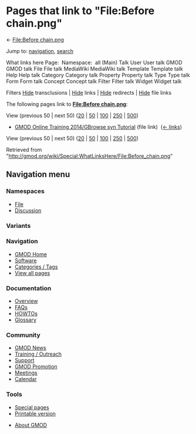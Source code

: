 <div id="mw-page-base" class="noprint">

</div>

<div id="mw-head-base" class="noprint">

</div>

<div id="content" class="mw-body" role="main">

<span id="top"></span>

<div id="mw-js-message" style="display:none;">

</div>



# <span dir="auto">Pages that link to "File:Before chain.png"</span>

<div id="bodyContent">

<div id="contentSub">

← [File:Before
chain.png](/wiki/File:Before_chain.png "File:Before chain.png")

</div>

<div id="jump-to-nav" class="mw-jump">

Jump to: [navigation](#mw-navigation), [search](#p-search)

</div>

<div id="mw-content-text">

What links here Page:  Namespace:  all (Main) Talk User User talk GMOD
GMOD talk File File talk MediaWiki MediaWiki talk Template Template talk
Help Help talk Category Category talk Property Property talk Type Type
talk Form Form talk Concept Concept talk Filter Filter talk Widget
Widget talk

Filters
[Hide](/mediawiki/index.php?title=Special:WhatLinksHere/File:Before_chain.png&hidetrans=1 "Special:WhatLinksHere/File:Before chain.png")
transclusions \|
[Hide](/mediawiki/index.php?title=Special:WhatLinksHere/File:Before_chain.png&hidelinks=1 "Special:WhatLinksHere/File:Before chain.png")
links \|
[Hide](/mediawiki/index.php?title=Special:WhatLinksHere/File:Before_chain.png&hideredirs=1 "Special:WhatLinksHere/File:Before chain.png")
redirects \|
[Hide](/mediawiki/index.php?title=Special:WhatLinksHere/File:Before_chain.png&hideimages=1 "Special:WhatLinksHere/File:Before chain.png")
file links

The following pages link to **[File:Before
chain.png](/wiki/File:Before_chain.png "File:Before chain.png")**:

View (previous 50 \| next 50)
([20](/mediawiki/index.php?title=Special:WhatLinksHere/File:Before_chain.png&limit=20 "Special:WhatLinksHere/File:Before chain.png")
\|
[50](/mediawiki/index.php?title=Special:WhatLinksHere/File:Before_chain.png&limit=50 "Special:WhatLinksHere/File:Before chain.png")
\|
[100](/mediawiki/index.php?title=Special:WhatLinksHere/File:Before_chain.png&limit=100 "Special:WhatLinksHere/File:Before chain.png")
\|
[250](/mediawiki/index.php?title=Special:WhatLinksHere/File:Before_chain.png&limit=250 "Special:WhatLinksHere/File:Before chain.png")
\|
[500](/mediawiki/index.php?title=Special:WhatLinksHere/File:Before_chain.png&limit=500 "Special:WhatLinksHere/File:Before chain.png"))

- [GMOD Online Training 2014/GBrowse syn
  Tutorial](/wiki/GMOD_Online_Training_2014/GBrowse_syn_Tutorial "GMOD Online Training 2014/GBrowse syn Tutorial")
  (file link) ‎ <span class="mw-whatlinkshere-tools">([←
  links](/mediawiki/index.php?title=Special:WhatLinksHere&target=GMOD+Online+Training+2014%2FGBrowse+syn+Tutorial "Special:WhatLinksHere"))</span>

View (previous 50 \| next 50)
([20](/mediawiki/index.php?title=Special:WhatLinksHere/File:Before_chain.png&limit=20 "Special:WhatLinksHere/File:Before chain.png")
\|
[50](/mediawiki/index.php?title=Special:WhatLinksHere/File:Before_chain.png&limit=50 "Special:WhatLinksHere/File:Before chain.png")
\|
[100](/mediawiki/index.php?title=Special:WhatLinksHere/File:Before_chain.png&limit=100 "Special:WhatLinksHere/File:Before chain.png")
\|
[250](/mediawiki/index.php?title=Special:WhatLinksHere/File:Before_chain.png&limit=250 "Special:WhatLinksHere/File:Before chain.png")
\|
[500](/mediawiki/index.php?title=Special:WhatLinksHere/File:Before_chain.png&limit=500 "Special:WhatLinksHere/File:Before chain.png"))

</div>

<div class="printfooter">

Retrieved from
"<http://gmod.org/wiki/Special:WhatLinksHere/File:Before_chain.png>"

</div>

<div id="catlinks" class="catlinks catlinks-allhidden">

</div>

<div class="visualClear">

</div>

</div>

</div>

<div id="mw-navigation">

## Navigation menu

<div id="mw-head">



<div id="left-navigation">

<div id="p-namespaces" class="vectorTabs" role="navigation"
aria-labelledby="p-namespaces-label">

### Namespaces

- <span id="ca-nstab-image"><a href="/wiki/File:Before_chain.png" accesskey="c"
  title="View the file page [c]">File</a></span>
- <span id="ca-talk"><a
  href="/mediawiki/index.php?title=File_talk:Before_chain.png&amp;action=edit&amp;redlink=1"
  accesskey="t"
  title="Discussion about the content page [t]">Discussion</a></span>

</div>

<div id="p-variants" class="vectorMenu emptyPortlet" role="navigation"
aria-labelledby="p-variants-label">

### 

### Variants[](#)

<div class="menu">

</div>

</div>

</div>

<div id="right-navigation">





</div>



</div>

</div>

</div>

<div id="mw-panel">

<div id="p-logo" role="banner">

<a href="/wiki/Main_Page"
style="background-image: url(http://gmod.org/images/GMOD-cogs.png);"
title="Visit the main page"></a>

</div>

<div id="p-Navigation" class="portal" role="navigation"
aria-labelledby="p-Navigation-label">

### Navigation

<div class="body">

- <span id="n-GMOD-Home">[GMOD Home](/wiki/Main_Page)</span>
- <span id="n-Software">[Software](/wiki/GMOD_Components)</span>
- <span id="n-Categories-.2F-Tags">[Categories /
  Tags](/wiki/Categories)</span>
- <span id="n-View-all-pages">[View all
  pages](/wiki/Special:AllPages)</span>

</div>

</div>

<div id="p-Documentation" class="portal" role="navigation"
aria-labelledby="p-Documentation-label">

### Documentation

<div class="body">

- <span id="n-Overview">[Overview](/wiki/Overview)</span>
- <span id="n-FAQs">[FAQs](/wiki/Category:FAQ)</span>
- <span id="n-HOWTOs">[HOWTOs](/wiki/Category:HOWTO)</span>
- <span id="n-Glossary">[Glossary](/wiki/Glossary)</span>

</div>

</div>

<div id="p-Community" class="portal" role="navigation"
aria-labelledby="p-Community-label">

### Community

<div class="body">

- <span id="n-GMOD-News">[GMOD News](/wiki/GMOD_News)</span>
- <span id="n-Training-.2F-Outreach">[Training /
  Outreach](/wiki/Training_and_Outreach)</span>
- <span id="n-Support">[Support](/wiki/Support)</span>
- <span id="n-GMOD-Promotion">[GMOD
  Promotion](/wiki/GMOD_Promotion)</span>
- <span id="n-Meetings">[Meetings](/wiki/Meetings)</span>
- <span id="n-Calendar">[Calendar](/wiki/Calendar)</span>

</div>

</div>

<div id="p-tb" class="portal" role="navigation"
aria-labelledby="p-tb-label">

### Tools

<div class="body">

- <span id="t-specialpages"><a href="/wiki/Special:SpecialPages" accesskey="q"
  title="A list of all special pages [q]">Special pages</a></span>
- <span id="t-print"><a
  href="/mediawiki/index.php?title=Special:WhatLinksHere/File:Before_chain.png&amp;printable=yes"
  rel="alternate" accesskey="p"
  title="Printable version of this page [p]">Printable version</a></span>

</div>

</div>

</div>

</div>

<div id="footer" role="contentinfo">

- <span id="footer-places-about">[About
  GMOD](/wiki/GMOD:About "GMOD:About")</span>

<!-- -->






</div>
